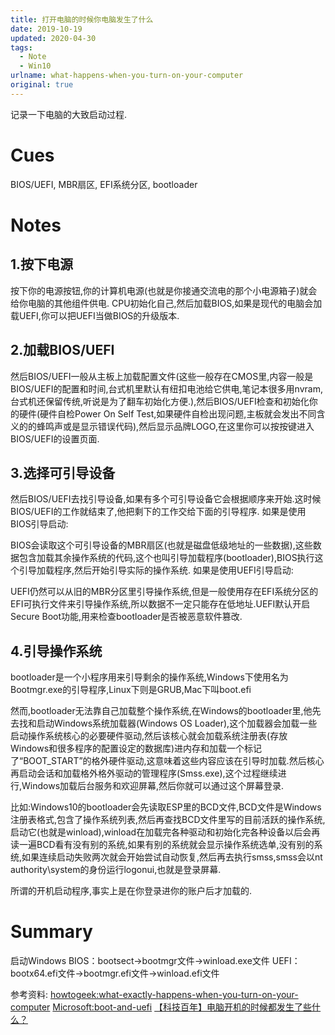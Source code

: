 ```yaml
---
title: 打开电脑的时候你电脑发生了什么
date: 2019-10-19
updated: 2020-04-30
tags:
  - Note
  - Win10
urlname: what-happens-when-you-turn-on-your-computer
original: true
---
```

记录一下电脑的大致启动过程.
<!--more-->
# Cues

BIOS/UEFI, MBR扇区, EFI系统分区, bootloader
# Notes
## 1.按下电源

按下你的电源按钮,你的计算机电源(也就是你接通交流电的那个小电源箱子)就会给你电脑的其他组件供电. CPU初始化自己,然后加载BIOS,如果是现代的电脑会加载UEFI,你可以把UEFI当做BIOS的升级版本.
## 2.加载BIOS/UEFI

然后BIOS/UEFI一般从主板上加载配置文件(这些一般存在CMOS里,内容一般是BIOS/UEFI的配置和时间,台式机里默认有纽扣电池给它供电,笔记本很多用nvram,台式机还保留传统,听说是为了翻车初始化方便.),然后BIOS/UEFI检查和初始化你的硬件(硬件自检Power On Self Test,如果硬件自检出现问题,主板就会发出不同含义的的蜂鸣声或是显示错误代码),然后显示品牌LOGO,在这里你可以按按键进入BIOS/UEFI的设置页面.
## 3.选择可引导设备

然后BIOS/UEFI去找引导设备,如果有多个可引导设备它会根据顺序来开始.这时候BIOS/UEFI的工作就结束了,他把剩下的工作交给下面的引导程序.
如果是使用BIOS引导启动: 

BIOS会读取这个可引导设备的MBR扇区(也就是磁盘低级地址的一些数据),这些数据包含加载其余操作系统的代码,这个也叫引导加载程序(bootloader),BIOS执行这个引导加载程序,然后开始引导实际的操作系统.
如果是使用UEFI引导启动: 

UEFI仍然可以从旧的MBR分区里引导操作系统,但是一般使用存在EFI系统分区的EFI可执行文件来引导操作系统,所以数据不一定只能存在低地址.UEFI默认开启Secure Boot功能,用来检查bootloader是否被恶意软件篡改.
## 4.引导操作系统

bootloader是一个小程序用来引导剩余的操作系统,Windows下使用名为Bootmgr.exe的引导程序,Linux下则是GRUB,Mac下叫boot.efi

然而,bootloader无法靠自己加载整个操作系统,在Windows的bootloader里,他先去找和启动Windows系统加载器(Windows OS Loader),这个加载器会加载一些启动操作系统核心的必要硬件驱动,然后该核心就会加载系统注册表(存放Windows和很多程序的配置设定的数据库)进内存和加载一个标记了“BOOT_START”的格外硬件驱动,这意味着这些内容应该在引导时加载.然后核心再启动会话和加载格外格外驱动的管理程序(Smss.exe),这个过程继续进行,Windows加载后台服务和欢迎屏幕,然后你就可以通过这个屏幕登录.

比如:Windows10的bootloader会先读取ESP里的BCD文件,BCD文件是Windows注册表格式,包含了操作系统列表,然后再查找BCD文件里写的目前活跃的操作系统,启动它(也就是winload),winload在加载完各种驱动和初始化完各种设备以后会再读一遍BCD看有没有别的系统,如果有别的系统就会显示操作系统选单,没有别的系统,如果连续启动失败两次就会开始尝试自动恢复,然后再去执行smss,smss会以nt authority\system的身份运行logonui,也就是登录屏幕.

所谓的开机启动程序,事实上是在你登录进你的账户后才加载的.
# Summary

启动Windows
BIOS：bootsect→bootmgr文件→winload.exe文件
UEFI：bootx64.efi文件→bootmgr.efi文件→winload.efi文件

参考资料:
[howtogeek:what-exactly-happens-when-you-turn-on-your-computer](https://www.howtogeek.com/398493/what-exactly-happens-when-you-turn-on-your-computer/)
[Microsoft:boot-and-uefi](https://docs.microsoft.com/zh-cn/windows-hardware/drivers/bringup/boot-and-uefi)
[【科技百年】电脑开机的时候都发生了些什么？](https://www.bilibili.com/video/av12811563/)




